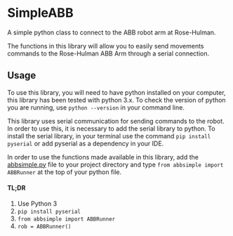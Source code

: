 # SimpleABB
A simple python class to connect to the ABB robot arm at Rose-Hulman.

The functions in this library will allow you to easily send movements commands to the Rose-Hulman ABB Arm through a serial connection.

## Usage
To use this library, you will need to have python installed on your computer, this library has been tested with python 3.x. To check the version of python you are running, use ```python --version``` in your command line.

This library uses serial communication for sending commands to the robot.  In order to use this, it is necessary to add the serial library to python.  To install the serial library, in your terminal use the command ```pip install pyserial``` or add pyserial as a dependency in your IDE.

In order to use the functions made available in this library, add the [abbsimple.py](/abbsimple.py) file to your project directory and type ```from abbsimple import ABBRunner``` at the top of your python file.

#### TL;DR
1. Use Python 3
2. ```pip install pyserial```
3. ```from abbsimple import ABBRunner```
4. ```rob = ABBRunner()```
